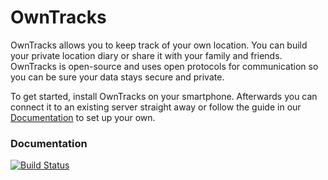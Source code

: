 # OwnTracks

OwnTracks allows you to keep track of your own location. You can build your private location diary or share it with your family and friends. OwnTracks is open-source and uses open protocols for communication so you can be sure your data stays secure and private.

To get started, install OwnTracks on your smartphone. Afterwards you can connect it to an existing server straight away or follow the guide in our [Documentation](http://owntracks.org/booklet/) to set up your own.

### Documentation

[![Build Status](https://travis-ci.org/owntracks/booklet.svg?branch=master)](https://travis-ci.org/owntracks/booklet)

